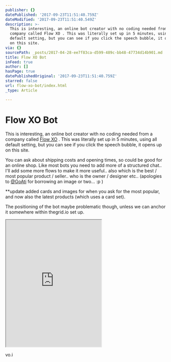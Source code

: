 ```yaml
---
publisher: {}
datePublished: '2017-09-23T11:51:40.759Z'
dateModified: '2017-09-23T11:51:40.549Z'
description: >-
  This is interesting, an online bot creator with no coding needed from a
  company called Flow XO . This was literally set up in 5 minutes, using all
  default setting, but you can see if you click the speech bubble, it opens up
  on this site.
via: {}
sourcePath: _posts/2017-04-28-ee7f83ca-d599-489c-bb48-47734d14b901.md
title: Flow XO Bot
inFeed: true
author: []
hasPage: true
datePublishedOriginal: '2017-09-23T11:51:40.759Z'
starred: false
url: flow-xo-bot/index.html
_type: Article

---
```

# Flow XO Bot

This is interesting, an online bot creator with no coding needed from a company called [Flow XO][0] . This was literally set up in 5 minutes, using all default setting, but you can see if you click the speech bubble, it opens up on this site.

You can ask about shipping costs and opening times, so could be good for an online shop. Like most bots you need to add more of a structured chat.. I'll add some more flows to make it more useful.. also which is the best / most popular product / seller.. who is the owner / designer etc.. (apologies to [@GoAti][1] for borrowing an image or two... :p )

\*\*update added cards and images for when you ask for the most popular, and now also the latest products (which uses a card set).

The positioning of the bot maybe problematic though, unless we can anchor it somewhere within thegrid.io set up.

<iframe src="https://the-grid.github.io/ed-userhtml/?g=eJx1kE1vgjAAQP8K4S4fRc26iInZFoRQiIOB5UZpGSVUCBSR_nqzeN79vXd4h6ka-SC1aaxcvZFymN5Nc-H0l0mj7vrl0RtVL0wmCKNGO-kaLWW5qR_95gW5OlsDq_QyWST-3udRiwHaYnXh4UfgFLnP49vEsYBWkl94zH07Tk8KgYhjhe1IFS1WpwWlQYPSny3K0Z_3X2_AAM5-2_Py_G1VZ7QPV6jQanc0sZ3iGllh-jXj3G6YgDO-UhWK6E4SKIgHHea9SZJnqgLZXIBsDUHXErBTocp25LO7Yx7A-uK6ulZO663SKKvZeDyYr0HHJzYLZL0" height="400" style=""></iframe>

vo.i

[0]: https://flowxo.com/
[1]: https://twitter.com/icleora1